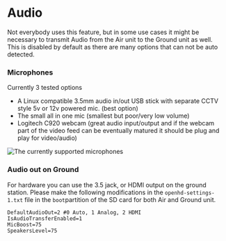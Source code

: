 # Audio

Not everybody uses this feature, but in some use cases it might be necessary to transmit Audio from the Air unit to the Ground unit as well. This is disabled by default as there are many options that can not be auto detected.

### Microphones

Currently 3 tested options

* A Linux compatible 3.5mm audio in/out USB stick with separate CCTV style 5v or 12v powered mic. \(best option\)
* The small all in one mic \(smallest but poor/very low volume\)
* Logitech C920 webcam \(great audio input/output and if the webcam part of the video feed can be eventually matured it should be plug and play for video/audio\)

![The currently supported microphones](../.gitbook/assets/image%20%2821%29.png)

### Audio out on Ground

For hardware you can use the 3.5 jack, or HDMI output on the ground station. Please make the following modifications in the `openhd-settings-1.txt` file in the `boot`partition of the SD card for both Air and Ground unit.

```text
DefaultAudioOut=2 #0 Auto, 1 Analog, 2 HDMI
IsAudioTransferEnabled=1
MicBoost=75
SpeakersLevel=75
```

